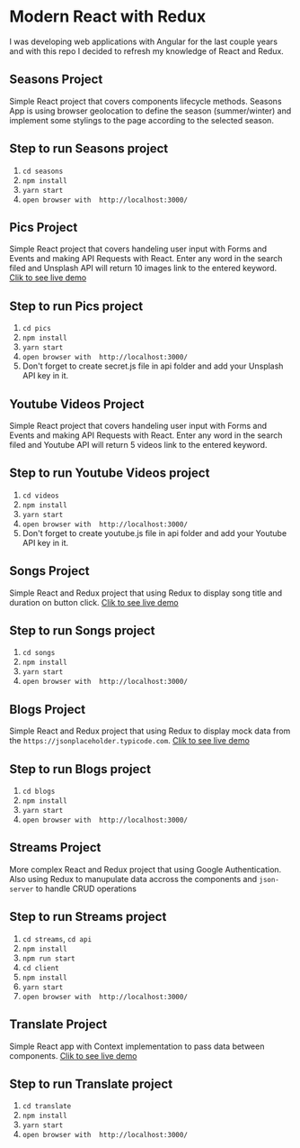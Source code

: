 # Modern React with Redux

I was developing web applications with Angular for the last couple years and with this repo I decided to refresh my knowledge of React and Redux.

## Seasons Project

Simple React project that covers components lifecycle methods. Seasons App is using browser geolocation to define the season (summer/winter) and implement some stylings to the page according to the selected season.

## Step to run Seasons project

1. `cd seasons`
2. `npm install`
3. `yarn start`
4. `open browser with  http://localhost:3000/`

## Pics Project

Simple React project that covers handeling user input with Forms and Events and making API Requests with React. Enter any word in the search filed and Unsplash API will return 10 images link to the entered keyword.
[Clik to see live demo](http://artprofi.react-unsplash-pics.surge.sh)

## Step to run Pics project

1. `cd pics`
2. `npm install`
3. `yarn start`
4. `open browser with  http://localhost:3000/`
5. Don't forget to create secret.js file in api folder and add your Unsplash API key in it.

## Youtube Videos Project

Simple React project that covers handeling user input with Forms and Events and making API Requests with React. Enter any word in the search filed and Youtube API will return 5 videos link to the entered keyword.

## Step to run Youtube Videos project

1. `cd videos`
2. `npm install`
3. `yarn start`
4. `open browser with  http://localhost:3000/`
5. Don't forget to create youtube.js file in api folder and add your Youtube API key in it.

## Songs Project

Simple React and Redux project that using Redux to  display song title and duration on button click.
[Clik to see live demo](http://artprofi.react-redux-songs.surge.sh)

## Step to run Songs project

1. `cd songs`
2. `npm install`
3. `yarn start`
4. `open browser with  http://localhost:3000/`

## Blogs Project

Simple React and Redux project that using Redux to display mock data from the `https://jsonplaceholder.typicode.com`.
[Clik to see live demo](http://artprofi-react-redux-blogs.surge.sh)

## Step to run Blogs project

1. `cd blogs`
2. `npm install`
3. `yarn start`
4. `open browser with  http://localhost:3000/`

## Streams Project

More complex React and Redux project that using Google Authentication. Also using Redux to manupulate data accross the components and `json-server` to handle CRUD operations

## Step to run Streams project

1. `cd streams`, `cd api`
2. `npm install`
3. `npm run start`
4. `cd client`
5. `npm install`
6. `yarn start`
7. `open browser with  http://localhost:3000/`

## Translate Project

Simple React app with Context implementation to pass data between components.
[Clik to see live demo](http://artprofi-react-redux-translate.surge.sh)

## Step to run Translate project

1. `cd translate`
2. `npm install`
3. `yarn start`
4. `open browser with  http://localhost:3000/`
